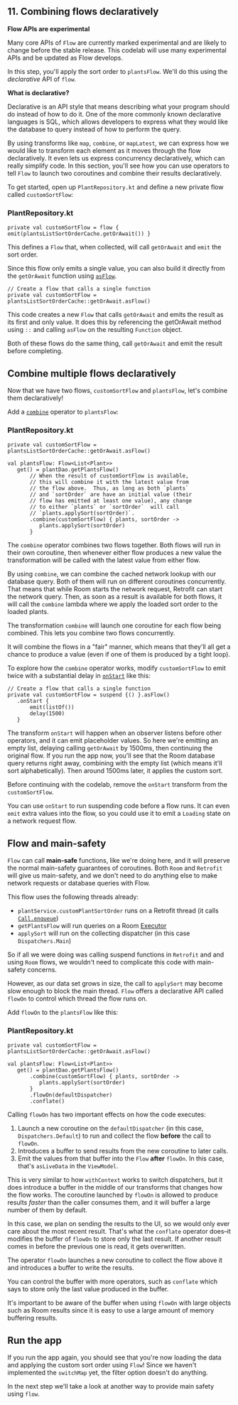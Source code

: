 ## 11. Combining flows declaratively

**Flow APIs are experimental**

Many core APIs of `Flow` are currently marked experimental and are likely to change before the stable release. This codelab will use many experimental APIs and be updated as Flow develops.

In this step, you'll apply the sort order to `plantsFlow`. We'll do this using the *declarative* API of `flow`.

**What is declarative?**

Declarative is an API style that means describing what your program should do instead of how to do it. One of the more commonly known declarative languages is SQL, which allows developers to express what they would like the database to query instead of how to perform the query.

By using transforms like `map`, `combine`, or `mapLatest`, we can express how we would like to transform each element as it moves through the flow declaratively. It even lets us express concurrency declaratively, which can really simplify code. In this section, you'll see how you can use operators to tell `Flow` to launch two coroutines and combine their results declaratively.

To get started, open up `PlantRepository.kt` and define a new private flow called `customSortFlow`:

### **PlantRepository.kt**

```
private val customSortFlow = flow { emit(plantsListSortOrderCache.getOrAwait()) }
```

This defines a `Flow` that, when collected, will call `getOrAwait` and `emit` the sort order.

Since this flow only emits a single value, you can also build it directly from the `getOrAwait` function using [`asFlow`](https://kotlin.github.io/kotlinx.coroutines/kotlinx-coroutines-core/kotlinx.coroutines.flow/kotlin.-function0/as-flow.html).

```
// Create a flow that calls a single function
private val customSortFlow = plantsListSortOrderCache::getOrAwait.asFlow()
```

This code creates a new `Flow` that calls `getOrAwait` and emits the result as its first and only value. It does this by referencing the getOrAwait method using `::` and calling `asFlow` on the resulting `Function` object.

Both of these flows do the same thing, call `getOrAwait` and emit the result before completing.

## **Combine multiple flows declaratively**

Now that we have two flows, `customSortFlow` and `plantsFlow`, let's combine them declaratively!

Add a [`combine`](https://kotlin.github.io/kotlinx.coroutines/kotlinx-coroutines-core/kotlinx.coroutines.flow/combine.html) operator to `plantsFlow`:

### **PlantRepository.kt**

```
private val customSortFlow = plantsListSortOrderCache::getOrAwait.asFlow()

val plantsFlow: Flow<List<Plant>>
   get() = plantDao.getPlantsFlow()
       // When the result of customSortFlow is available,
       // this will combine it with the latest value from
       // the flow above.  Thus, as long as both `plants`
       // and `sortOrder` are have an initial value (their
       // flow has emitted at least one value), any change 
       // to either `plants` or `sortOrder`  will call
       // `plants.applySort(sortOrder)`.
       .combine(customSortFlow) { plants, sortOrder ->
          plants.applySort(sortOrder) 
       }
```

The `combine` operator combines two flows together. Both flows will run in their own coroutine, then whenever either flow produces a new value the transformation will be called with the latest value from either flow.

By using `combine`, we can combine the cached network lookup with our database query. Both of them will run on different coroutines concurrently. That means that while Room starts the network request, Retrofit can start the network query. Then, as soon as a result is available for both flows, it will call the `combine` lambda where we apply the loaded sort order to the loaded plants.

The transformation `combine` will launch one coroutine for each flow being combined. This lets you combine two flows concurrently.

It will combine the flows in a "fair" manner, which means that they'll all get a chance to produce a value (even if one of them is produced by a tight loop).

To explore how the `combine` operator works, modify `customSortFlow` to emit twice with a substantial delay in [`onStart`](https://kotlin.github.io/kotlinx.coroutines/kotlinx-coroutines-core/kotlinx.coroutines.flow/on-start.html) like this:

```
// Create a flow that calls a single function
private val customSortFlow = suspend {() }.asFlow()
   .onStart {
       emit(listOf())
       delay(1500)
   }
```

The transform `onStart` will happen when an observer listens before other operators, and it can emit placeholder values. So here we're emitting an empty list, delaying calling `getOrAwait` by 1500ms, then continuing the original flow. If you run the app now, you'll see that the Room database query returns right away, combining with the empty list (which means it'll sort alphabetically). Then around 1500ms later, it applies the custom sort.

Before continuing with the codelab, remove the `onStart` transform from the `customSortFlow`.

You can use `onStart` to run suspending code before a flow runs. It can even `emit` extra values into the flow, so you could use it to emit a `Loading` state on a network request flow.

## **Flow and main-safety**

`Flow` can call **main-safe** functions, like we're doing here, and it will preserve the normal main-safety guarantees of coroutines. Both `Room` and `Retrofit` will give us main-safety, and we don't need to do anything else to make network requests or database queries with Flow.

This flow uses the following threads already:

- `plantService.customPlantSortOrder` runs on a Retrofit thread (it calls [`Call.enqueue`](https://square.github.io/retrofit/2.x/retrofit/retrofit2/Call.html#enqueue-retrofit2.Callback-))
- `getPlantsFlow` will run queries on a Room [Executor](https://developer.android.com/reference/androidx/room/RoomDatabase.Builder.html#setQueryExecutor(java.util.concurrent.Executor))
- `applySort` will run on the collecting dispatcher (in this case `Dispatchers.Main`)

So if all we were doing was calling suspend functions in `Retrofit` and and using `Room` flows, we wouldn't need to complicate this code with main-safety concerns.

However, as our data set grows in size, the call to `applySort` may become slow enough to block the main thread. `Flow` offers a declarative API called `flowOn` to control which thread the flow runs on.

Add `flowOn` to the `plantsFlow` like this:

### **PlantRepository.kt**

```
private val customSortFlow = plantsListSortOrderCache::getOrAwait.asFlow()

val plantsFlow: Flow<List<Plant>>
   get() = plantDao.getPlantsFlow()
       .combine(customSortFlow) { plants, sortOrder ->
          plants.applySort(sortOrder) 
       }
       .flowOn(defaultDispatcher)
       .conflate()
```

Calling `flowOn` has two important effects on how the code executes:

1. Launch a new coroutine on the `defaultDispatcher` (in this case, `Dispatchers.Default`) to run and collect the flow **before** the call to `flowOn`.
2. Introduces a buffer to send results from the new coroutine to later calls.
3. Emit the values from that buffer into the `Flow` **after** `flowOn`. In this case, that's `asLiveData` in the `ViewModel`.

This is very similar to how `withContext` works to switch dispatchers, but it does introduce a buffer in the middle of our transforms that changes how the flow works. The coroutine launched by `flowOn` is allowed to produce results *faster* than the caller consumes them, and it will buffer a large number of them by default.

In this case, we plan on sending the results to the UI, so we would only ever care about the most recent result. That's what the `conflate` operator does–it modifies the buffer of `flowOn` to store only the last result. If another result comes in before the previous one is read, it gets overwritten.

The operator `flowOn` launches a new coroutine to collect the flow above it and introduces a buffer to write the results.

You can control the buffer with more operators, such as `conflate` which says to store only the last value produced in the buffer.

It's important to be aware of the buffer when using `flowOn` with large objects such as Room results since it is easy to use a large amount of memory buffering results.

## **Run the app**

If you run the app again, you should see that you're now loading the data and applying the custom sort order using `Flow`! Since we haven't implemented the `switchMap` yet, the filter option doesn't do anything.

In the next step we'll take a look at another way to provide main safety using `flow`.
